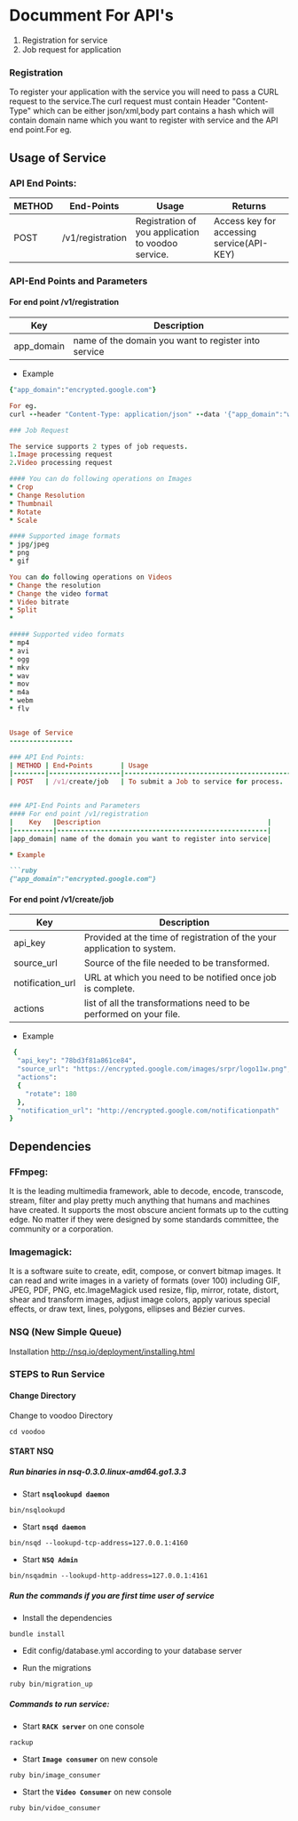 
Documment For API's
===================

1. Registration for service
2. Job request for application


### Registration

To register your application with the service you will need to pass a CURL request to the 
service.The curl request must contain Header "Content-Type" which can be either json/xml,body part contains a hash 
which will contain domain name which you want to register with service and the API end point.For eg.

Usage of Service
----------------

### API End Points:

| METHOD | End-Points       | Usage                                              | Returns                                                  |
|--------|------------------|----------------------------------------------------|----------------------------------------------------------|
| POST	 | /v1/registration	| Registration of you application to voodoo service. | Access key for accessing service(API-KEY)                |

### API-End Points and Parameters
#### For end point /v1/registration
|    Key   |Description                                          |
|----------|-----------------------------------------------------|
|app_domain| name of the domain you want to register into service|

* Example

```ruby
{"app_domain":"encrypted.google.com"}

For eg.
curl --header "Content-Type: application/json" --data '{"app_domain":"www.google.com"}' http://localhost:9292/v1/registration

### Job Request

The service supports 2 types of job requests.
1.Image processing request
2.Video processing request

#### You can do following operations on Images
* Crop
* Change Resolution
* Thumbnail
* Rotate
* Scale

#### Supported image formats
* jpg/jpeg
* png
* gif

You can do following operations on Videos
* Change the resolution
* Change the video format
* Video bitrate
* Split
* 

##### Supported video formats
* mp4
* avi
* ogg
* mkv
* wav
* mov
* m4a
* webm
* flv


Usage of Service
----------------

### API End Points:
| METHOD | End-Points       | Usage                                              | Returns                                                  |
|--------|------------------|----------------------------------------------------|----------------------------------------------------------|
| POST	 | /v1/create/job	| To submit a Job to service for process.            | Destination Url from where to collect your processed job |


### API-End Points and Parameters
#### For end point /v1/registration
|    Key   |Description                                          |
|----------|-----------------------------------------------------|
|app_domain| name of the domain you want to register into service|

* Example

```ruby
{"app_domain":"encrypted.google.com"}
```

#### For end point /v1/create/job
|Key             |Description                                                            |
|----------------|-----------------------------------------------------------------------|
|api_key         | Provided at the time of registration of the your application to system.|
|source_url      | Source of the file needed to be transformed.                          |
|notification_url| URL at which you need to be notified once job is complete.            |
|actions         | list of all the transformations need to be performed on your file.     |

* Example

```ruby
 {
  "api_key": "78bd3f81a861ce84",
  "source_url": "https://encrypted.google.com/images/srpr/logo11w.png",
  "actions": 
  {
    "rotate": 180
  },
  "notification_url": "http://encrypted.google.com/notificationpath"
}
```

Dependencies
------------

### FFmpeg:
It is the leading multimedia framework, able to decode, encode, transcode, stream, filter and play pretty much anything that humans and machines have created. It supports the most obscure ancient formats up to the cutting edge. No matter if they were designed by some standards committee, the community or a corporation.

### Imagemagick:
It is a software suite to create, edit, compose, or convert bitmap images. It can read and write images in a variety of formats (over 100) including GIF, JPEG, PDF, PNG, etc.ImageMagick used resize, flip, mirror, rotate, distort, shear and transform images, adjust image colors, apply various special effects, or draw text, lines, polygons, ellipses and Bézier curves.

### NSQ (New Simple Queue)
Installation
http://nsq.io/deployment/installing.html

### STEPS to Run Service

#### Change Directory

Change to voodoo Directory
```Shell
cd voodoo
```

#### START NSQ

##### Run binaries in nsq-0.3.0.linux-amd64.go1.3.3


* Start **`nsqlookupd daemon`** 
```Shell
bin/nsqlookupd
```
* Start **`nsqd daemon`**
```Shell
bin/nsqd --lookupd-tcp-address=127.0.0.1:4160
```
* Start **`NSQ Admin`**
```Shell
bin/nsqadmin --lookupd-http-address=127.0.0.1:4161
```


##### Run the commands if you are first time user of service 

* Install the dependencies
```Shell
bundle install
```
* Edit config/database.yml according to your database server

* Run the migrations

```Shell
ruby bin/migration_up
```


##### Commands to run service:

* Start **`RACK server`** on one console
```Shell
rackup
```
* Start **`Image consumer`** on new console
```Shell
ruby bin/image_consumer
```
* Start the **`Video Consumer`** on new console
```Shell
ruby bin/vidoe_consumer
```